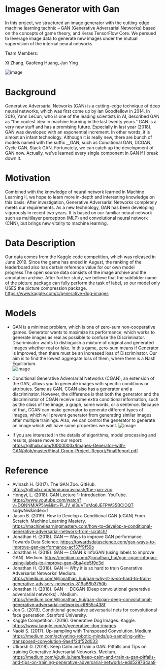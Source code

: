 # Images Generator with Gan
In this project, we structured an image generator with the cutting-edge machine learning technic – GAN (Generative Adversarial Networks) based on the concepts of game theory, and Keras TensorFlow Core. We persued to leverage image data to generate new images under the mutual supervision of the internal neural networks.

Team Members:

Xi Zhang, Gaofeng Huang, Jun Ying

![image](https://github.com/f0000000x/Images-Generator-with-GAN/blob/master/Images/GAN.png)

# Background

Generative Adversarial Networks (GAN) is a cutting-edge technique of deep neural networks, which was first come up by Ian Goodfellow in 2014. In 2016, Yann LeCun, who is one of the leading scientists in AI, described GAN as “the coolest idea in machine learning in the last twenty years.”
GAN is a very new stuff and has a promising future. Especially in last year (2018), GAN was developed with an exponential increment. In other words, it is almost an infant technology. Although it is really new, there are bunch of models named with the suffix __GAN, such as Conditional GAN, DCGAN, Cycle GAN, Stack GAN. Fortunately, we can catch up the development of GAN now. Actually, we’ve learned every single component in GAN if I break down it.

# Motivation

Combined with the knowledge of neural network learned in Machine Learning II, we hope to learn more in-depth and interesting knowledge on this basis. After investigation, Generative Adversarial Networks completely meets our requirements. As a new technology, GAN has been developing vigorously in recent two years. It is based on our familiar neural network such as multilayer perceptron (MLP) and convolutional neural network (CNN), but brings new vitality to machine learning.


# Data Description

Our data comes from the Kaggle code competition, which was released in June 2019. Since the game has ended in August, the ranking of the leaderboard also has certain reference value for our own model progress.The open source data consists of the image archive and the annotation archive. After further study, we believe that the subfolder name of the picture package can fully perform the task of label, so our model only USES the picture compression package.  
https://www.kaggle.com/c/generative-dog-images


# Models

* GAN is a minimax problem, which is one of zero-sum non-cooperative games. Generator wants to maximize its performance, which works to generate images as real as possible to confuse the Discriminator. Discriminator wants to distinguish a mixture of original and generated images whether real or fake. In this game, zero-sum means if Generator is improved, then there must be an increased loss of Discriminator. Our aim is to find the lowest aggregate loss of them, where there is a Nash Equilibrium.  
![image](https://github.com/f0000000x/Images-Generator-with-GAN/blob/master/Images/strGan.png)

* Conditional Generative Adversarial Networks (CGAN), an extension of the GAN, allows you to generate images with specific conditions or attributes. Same as GAN, CGAN also has a generator and a discriminator. However, the difference is that both the generator and the discriminator of CGAN receive some extra conditional information, such as the class of the image, a graph, some words, or a sentence. Because of that, CGAN can make generator to generate different types of images, which will prevent generator from generating similar images after multiple trainings. Also, we can control the generator to generate an image which will have some properties we want.
![image](https://https://github.com/f0000000x/Images-Generator-with-GAN/blob/master/Images/strCGAN.png)

* If you are interested in the details of algorithms, model processing and results, please move to our report:  
https://github.com/f0000000x/Images-Generator-with-GAN/blob/master/Final-Group-Project-Report/FinalReport.pdf


# Reference
* Avinash H. (2017). The GAN Zoo. GitHub. https://github.com/hindupuravinash/the-gan-zoo
* Hongyi, L. (2018). GAN Lecture 1: Introduction. YouTube. https://www.youtube.com/watch?v=DQNNMiAP5lw&list=PLJV_el3uVTsMq6JEFPW35BCiOQT soqwNw&index=1
* Jason B. (2019). How to Develop a Conditional GAN (cGAN) From Scratch. Machine Learning Mastery. https://machinelearningmastery.com/how-to-develop-a-conditional-generative-adversarial-network-from-scratch/
* Jonathan H. (2018). GAN — Ways to improve GAN performance. Towards Data Science. https://towardsdatascience.com/gan-ways-to-improve-gan-performance-acf37f9f59b
* Jonathan H. (2018). GAN — CGAN & InfoGAN (using labels to improve GAN). Medium. https://medium.com/@jonathan_hui/gan-cgan-infogan-using-labels-to-improve-gan-8ba4de5f9c3d
* Jonathan H. (2018). GAN — Why it is so hard to train Generative Adversarial Networks! Medium. https://medium.com/@jonathan_hui/gan-why-it-is-so-hard-to-train-generative-advisory-networks-819a86b3750b
* Jonathan H. (2018). GAN — DCGAN (Deep convolutional generative adversarial networks) . Medium. https://medium.com/@jonathan_hui/gan-dcgan-deep-convolutional-generative-adversarial-networks-df855c438f
* Jon G. (2019). Conditional generative adversarial nets for convolutional face generation. Stanford University.
* Kaggle Competition. (2019). Generative Dog Images. Kaggle. https://www.kaggle.com/c/generative-dog-images
* Naoki S. (2017). Up-sampling with Transposed Convolution. Medium. https://medium.com/activating-robotic-minds/up-sampling-with-transposed-convolution-9ae4f2df52d033
* Utkarsh D. (2018). Keep Calm and train a GAN. Pitfalls and Tips on training Generative Adversarial Networks. Medium. https://medium.com/@utk.is.here/keep-calm-and-train-a-gan-pitfalls-and-tips-on-training-generative-adversarial-networks-edd529764aa9
